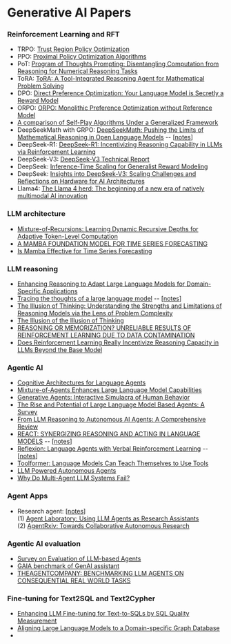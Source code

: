 # Generative AI Papers   

### Reinforcement Learning and RFT
- TRPO: [Trust Region Policy Optimization](https://arxiv.org/pdf/1502.05477)
- PPO: [Proximal Policy Optimization Algorithms](https://arxiv.org/pdf/1707.06347)
- PoT: [Program of Thoughts Prompting: Disentangling Computation from Reasoning for Numerical Reasoning Tasks](https://arxiv.org/pdf/2211.12588)
- ToRA: [ToRA: A Tool-Integrated Reasoning Agent for Mathematical Problem Solving](https://arxiv.org/abs/2309.17452)
- DPO: [Direct Preference Optimization: Your Language Model is Secretly a Reward Model](https://arxiv.org/pdf/2305.18290)
- ORPO: [ORPO: Monolithic Preference Optimization without Reference Model](https://arxiv.org/pdf/2403.07691)
- [A comparison of Self-Play Algorithms Under a Generalized Framework](https://arxiv.org/pdf/2006.04471)
- DeepSeekMath with GRPO: [DeepSeekMath: Pushing the Limits of Mathematical Reasoning in Open Language Models](https://arxiv.org/pdf/2402.03300) -- [[notes](./papers/grpo.md)]
- DeepSeek-R1: [DeepSeek-R1: Incentivizing Reasoning Capability in LLMs via Reinforcement Learning](https://arxiv.org/pdf/2501.12948)   
- DeepSeek-V3: [DeepSeek-V3 Technical Report](https://arxiv.org/pdf/2412.19437v1)   
- DeepSeek: [Inference-Time Scaling for Generalist Reward Modeling](https://arxiv.org/pdf/2504.02495)     
- DeepSeek: [Insights into DeepSeek-V3: Scaling Challenges and Reflections on Hardware for AI Architectures](https://www.arxiv.org/pdf/2505.09343)
- Llama4: [The Llama 4 herd: The beginning of a new era of natively multimodal AI innovation](https://ai.meta.com/blog/llama-4-multimodal-intelligence/)


### LLM architecture 
- [Mixture-of-Recursions: Learning Dynamic Recursive Depths for Adaptive Token-Level Computation](https://arxiv.org/pdf/2507.10524)
- [A MAMBA FOUNDATION MODEL FOR TIME SERIES FORECASTING](https://arxiv.org/pdf/2411.02941)
- [Is Mamba Effective for Time Series Forecasting](https://arxiv.org/pdf/2411.02941)


### LLM reasoning    
- [Enhancing Reasoning to Adapt Large Language Models for Domain-Specific Applications](https://arxiv.org/pdf/2502.04384)
- [Tracing the thoughts of a large language model](https://www.anthropic.com/research/tracing-thoughts-language-model) -- [[notes](https://www.linkedin.com/posts/yunfei-felix-bai-909b861_for-a-long-time-the-inner-workings-of-large-activity-7314371553020821504-7gNB?utm_source=share&utm_medium=member_desktop&rcm=ACoAAABaCZkBjRFlGTUWtb_PCnQmMW0bBukeXLw)]
- [The Illusion of Thinking: Understanding the Strengths and Limitations of Reasoning Models via the Lens of Problem Complexity](https://ml-site.cdn-apple.com/papers/the-illusion-of-thinking.pdf)
- [The Illusion of the Illusion of Thinking](https://arxiv.org/pdf/2506.09250v1)
- [REASONING OR MEMORIZATION? UNRELIABLE RESULTS OF REINFORCEMENT LEARNING DUE TO DATA CONTAMINATION](https://arxiv.org/pdf/2507.10532)
- [Does Reinforcement Learning Really Incentivize Reasoning Capacity in LLMs Beyond the Base Model](https://arxiv.org/pdf/2504.13837)


### Agentic AI
- [Cognitive Architectures for Language Agents](https://arxiv.org/pdf/2309.02427)
- [Mixture-of-Agents Enhances Large Language Model Capabilities](https://arxiv.org/pdf/2406.04692)
- [Generative Agents: Interactive Simulacra of Human Behavior](https://arxiv.org/pdf/2304.03442)
- [The Rise and Potential of Large Language Model Based Agents: A Survey](https://arxiv.org/pdf/2309.07864)
- [From LLM Reasoning to Autonomous AI Agents: A Comprehensive Review](https://arxiv.org/pdf/2504.19678)  
- [REACT: SYNERGIZING REASONING AND ACTING IN LANGUAGE MODELS](https://arxiv.org/pdf/2210.03629)  -- [[notes](./papers/react.md)]
- [Reflexion: Language Agents with Verbal Reinforcement Learning](https://arxiv.org/pdf/2303.11366)  -- [[notes](./papers/reflexion.md)]
- [Toolformer: Language Models Can Teach Themselves to Use Tools](https://arxiv.org/pdf/2302.04761)
- [LLM Powered Autonomous Agents](https://lilianweng.github.io/posts/2023-06-23-agent)  
- [Why Do Multi-Agent LLM Systems Fail?](https://arxiv.org/pdf/2503.13657)
     


### Agent Apps
- Research agent: [[notes](./papers/agentRxiv.md)]    
  (1) [Agent Laboratory: Using LLM Agents as Research Assistants](https://arxiv.org/pdf/2501.04227)    
  (2) [AgentRxiv: Towards Collaborative Autonomous Research](https://arxiv.org/pdf/2503.18102)    


### Agentic AI evaluation   
- [Survey on Evaluation of LLM-based Agents](https://arxiv.org/abs/2503.16416)
- [GAIA benchmark of GenAI assistant](https://arxiv.org/pdf/2311.12983)  
- [THEAGENTCOMPANY: BENCHMARKING LLM AGENTS ON CONSEQUENTIAL REAL WORLD TASKS](https://arxiv.org/pdf/2412.14161)    


### Fine-tuning for Text2SQL and Text2Cypher
- [Enhancing LLM Fine-tuning for Text-to-SQLs by SQL Quality Measurement](https://arxiv.org/abs/2410.01869)    
- [Aligning Large Language Models to a Domain-specific Graph Database](https://arxiv.org/html/2402.16567v1)
-  


